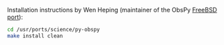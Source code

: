 Installation instructions by Wen Heping (maintainer of the ObsPy [FreeBSD port](http://fbsdmon.org/ports/science/py-obspy)):

```bash
cd /usr/ports/science/py-obspy
make install clean
```